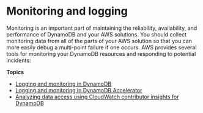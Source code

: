 # Monitoring and logging<a name="monitoring"></a>

Monitoring is an important part of maintaining the reliability, availability, and performance of DynamoDB and your AWS solutions\. You should collect monitoring data from all of the parts of your AWS solution so that you can more easily debug a multi\-point failure if one occurs\. AWS provides several tools for monitoring your DynamoDB resources and responding to potential incidents:

**Topics**
+ [Logging and monitoring in DynamoDB](MonitoringDynamoDB.md)
+ [Logging and monitoring in DynamoDB Accelerator](LoggingMonitoringDAX.md)
+ [Analyzing data access using CloudWatch contributor insights for DynamoDB](contributorinsights.md)